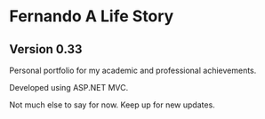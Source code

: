 # Fernando A Life Story
## Version 0.33

Personal portfolio for my academic and professional achievements. 

Developed using ASP.NET MVC.

Not much else to say for now.
Keep up for new updates.